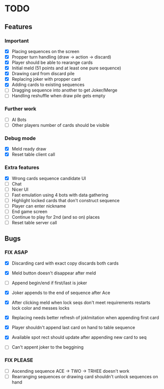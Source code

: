 # TODO

## Features
### Important
- [x] Placing sequences on the screen
- [x] Propper turn handling (draw -> action -> discard)
- [x] Player should be able to rearange cards
- [x] Initial meld (51 points and at least one pure sequence)
- [x] Drawing card from discard pile
- [x] Replacing joker with propper card
- [x] Adding cards to existing sequences
- [ ] Dragging sequence into another to get Joker/Merge
- [ ] Handling reshuffle when draw pile gets empty

### Further work
- [ ] AI Bots
- [ ] Other players number of cards should be visible

### Debug mode
- [x] Meld ready draw 
- [x] Reset table client call

### Extra features 
- [x] Wrong cards sequence candidate UI
- [ ] Chat
- [ ] Nicer UI
- [ ] Fast emulation using 4 bots with data gathering
- [ ] Highlight locked cards that don't construct sequence
- [ ] Player can enter nickname
- [ ] End game screen
- [ ] Continue to play for 2nd (and so on) places
- [ ] Reset table server call

## Bugs
### FIX ASAP
- [x] Discarding card with exact copy discards both cards
- [x] Meld button doesn't disappear after meld
- [ ] Append begin/end if first/last is joker
- [x] Joker appends to the end of sequence after Ace
- [x] After clicking meld when lock seqs don't meet requirements restarts lock color and messes locks
- [x] Replacing needs better refresh of jokImitation when appending first card
- [x] Player shouldn't append last card on hand to table sequence
- [x] Available spot rect should update after appending new card to seq
- [ ] Can't appent joker to the beggining


### FIX PLEASE
- [ ] Ascending sequence ACE -> TWO -> TRHEE doesn't work
- [ ] Rearranging sequences or drawing card shouldn't unlock sequences on hand
